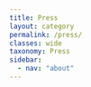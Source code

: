 ```yaml
---
title: Press
layout: category
permalink: /press/
classes: wide
taxonomy: Press
sidebar:
  - nav: "about"
---
```

